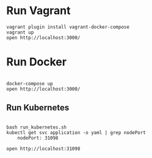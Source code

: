 # Run Vagrant

```
vagrant plugin install vagrant-docker-compose
vagrant up
open http://localhost:3000/
```

# Run Docker
```

docker-compose up
open http://localhost:3000/
```

## Run Kubernetes
```

bash run_kubernetes.sh
kubectl get svc application -o yaml | grep nodePort
    nodePort: 31098

open http://localhost:31098
```

